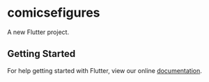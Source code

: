 # comicsefigures

A new Flutter project.

## Getting Started

For help getting started with Flutter, view our online
[documentation](https://flutter.io/).
